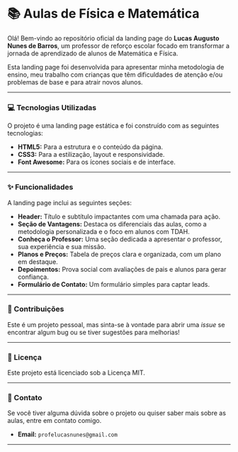 # 📚 Aulas de Física e Matemática

Olá! Bem-vindo ao repositório oficial da landing page do **Lucas Augusto Nunes de Barros**, um professor de reforço escolar focado em transformar a jornada de aprendizado de alunos de Matemática e Física.

Esta landing page foi desenvolvida para apresentar minha metodologia de ensino, meu trabalho com crianças que têm dificuldades de atenção e/ou problemas de base e para atrair novos alunos.

---

### 💻 Tecnologias Utilizadas

O projeto é uma landing page estática e foi construído com as seguintes tecnologias:

* **HTML5:** Para a estrutura e o conteúdo da página.
* **CSS3:** Para a estilização, layout e responsividade.
* **Font Awesome:** Para os ícones sociais e de interface.

---

### ✨ Funcionalidades

A landing page inclui as seguintes seções:

* **Header:** Título e subtítulo impactantes com uma chamada para ação.
* **Seção de Vantagens:** Destaca os diferenciais das aulas, como a metodologia personalizada e o foco em alunos com TDAH.
* **Conheça o Professor:** Uma seção dedicada a apresentar o professor, sua experiência e sua missão.
* **Planos e Preços:** Tabela de preços clara e organizada, com um plano em destaque.
* **Depoimentos:** Prova social com avaliações de pais e alunos para gerar confiança.
* **Formulário de Contato:** Um formulário simples para captar leads.

---

### 🤝 Contribuições

Este é um projeto pessoal, mas sinta-se à vontade para abrir uma *issue* se encontrar algum bug ou se tiver sugestões para melhorias!

---

### 📄 Licença

Este projeto está licenciado sob a Licença MIT.

---

### 📧 Contato

Se você tiver alguma dúvida sobre o projeto ou quiser saber mais sobre as aulas, entre em contato comigo.

* **Email:** `profelucasnunes@gmail.com`

---
